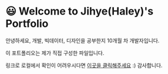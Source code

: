 # :smiley: Welcome to Jihye(Haley)'s Portfolio 

안녕하세요, 개발, 빅데이터, 디자인을 공부한지 10개월 차 개발자입니다.

이 포트폴리오는 제가 직접 구성한 파일입니다.

링크로 로컬에서 확인이 어려우시다면 [이곳을 클릭해주세요](https://jihyehaley.github.io) :) 감사합니다.
